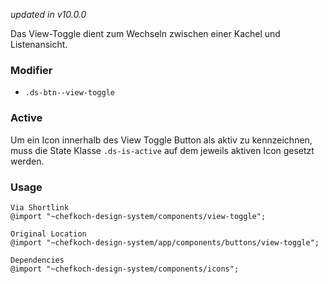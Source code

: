 *updated in v10.0.0*

Das View-Toggle dient zum Wechseln zwischen einer Kachel und Listenansicht.

### Modifier
* `.ds-btn--view-toggle`

### Active
Um ein Icon innerhalb des View Toggle Button als aktiv zu kennzeichnen, muss die State Klasse `.ds-is-active` auf dem jeweils aktiven Icon gesetzt werden.

### Usage  
    
    Via Shortlink 
    @import "~chefkoch-design-system/components/view-toggle";
    
    Original Location
    @import "~chefkoch-design-system/app/components/buttons/view-toggle";

    Dependencies
    @import "~chefkoch-design-system/components/icons";